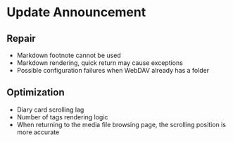 ﻿# Update Announcement

## Repair

* Markdown footnote cannot be used
* Markdown rendering, quick return may cause exceptions
* Possible configuration failures when WebDAV already has a folder

## Optimization

* Diary card scrolling lag
* Number of tags rendering logic
* When returning to the media file browsing page, the scrolling position is more accurate
